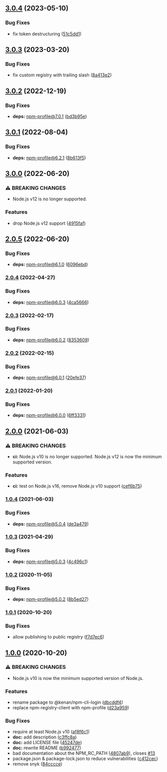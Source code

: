 ## [3.0.4](https://github.com/kenany/npm-cli-login/compare/v3.0.3...v3.0.4) (2023-05-10)


### Bug Fixes

* fix token destructuring ([51c5dd1](https://github.com/kenany/npm-cli-login/commit/51c5dd1d45bcac02ec233a0a1c703602467c9833))

## [3.0.3](https://github.com/kenany/npm-cli-login/compare/v3.0.2...v3.0.3) (2023-03-20)


### Bug Fixes

* fix custom registry with trailing slash ([8a413e2](https://github.com/kenany/npm-cli-login/commit/8a413e22bff99d6f72e04b797846df4f94f0b179))

## [3.0.2](https://github.com/kenany/npm-cli-login/compare/v3.0.1...v3.0.2) (2022-12-19)


### Bug Fixes

* **deps:** npm-profile@7.0.1 ([bd3b95e](https://github.com/kenany/npm-cli-login/commit/bd3b95eb5a70e4692e218371c2b06865de10ee13))

## [3.0.1](https://github.com/kenany/npm-cli-login/compare/v3.0.0...v3.0.1) (2022-08-04)


### Bug Fixes

* **deps:** npm-profile@6.2.1 ([8b613f5](https://github.com/kenany/npm-cli-login/commit/8b613f5c7f6236ceaf789c507bd47b44480f0a6d))

## [3.0.0](https://github.com/kenany/npm-cli-login/compare/v2.0.5...v3.0.0) (2022-06-20)


### ⚠ BREAKING CHANGES

* Node.js v12 is no longer supported.

### Features

* drop Node.js v12 support ([4915faf](https://github.com/kenany/npm-cli-login/commit/4915fafcbdb8543fcef0f95ab2c3f8f0d463a90b))

## [2.0.5](https://github.com/kenany/npm-cli-login/compare/v2.0.4...v2.0.5) (2022-06-20)


### Bug Fixes

* **deps:** npm-profile@6.1.0 ([6096ebd](https://github.com/kenany/npm-cli-login/commit/6096ebd6ed09a634604ee177922f278cad46ef9d))

### [2.0.4](https://github.com/kenany/npm-cli-login/compare/v2.0.3...v2.0.4) (2022-04-27)


### Bug Fixes

* **deps:** npm-profile@6.0.3 ([4ca5666](https://github.com/kenany/npm-cli-login/commit/4ca566684b5eeb332641f3e107a00dd1b8cd1598))

### [2.0.3](https://github.com/kenany/npm-cli-login/compare/v2.0.2...v2.0.3) (2022-02-17)


### Bug Fixes

* **deps:** npm-profile@6.0.2 ([8353609](https://github.com/kenany/npm-cli-login/commit/8353609172680d6e9dfc48efd55269f7ab0b04b0))

### [2.0.2](https://github.com/kenany/npm-cli-login/compare/v2.0.1...v2.0.2) (2022-02-15)


### Bug Fixes

* **deps:** npm-profile@6.0.1 ([20efe37](https://github.com/kenany/npm-cli-login/commit/20efe377dbb9c63b2b8116d05f6b42f75ebd00e5))

### [2.0.1](https://github.com/kenany/npm-cli-login/compare/v2.0.0...v2.0.1) (2022-01-20)


### Bug Fixes

* **deps:** npm-profile@6.0.0 ([6ff3331](https://github.com/kenany/npm-cli-login/commit/6ff333110ad8e2701c03125b2f782faeff597711))

## [2.0.0](https://github.com/kenany/npm-cli-login/compare/v1.0.4...v2.0.0) (2021-06-03)


### ⚠ BREAKING CHANGES

* **ci:** Node.js v10 is no longer supported. Node.js v12 is now
the minimum supported version.

### Features

* **ci:** test on Node.js v16, remove Node.js v10 support ([cef6b75](https://github.com/kenany/npm-cli-login/commit/cef6b75fd00a042bdfa0dca0e3a64d1047d9fd7e))

### [1.0.4](https://github.com/kenany/npm-cli-login/compare/v1.0.3...v1.0.4) (2021-06-03)


### Bug Fixes

* **deps:** npm-profile@5.0.4 ([de3a479](https://github.com/kenany/npm-cli-login/commit/de3a479cb0ac81e5a6b19e32d2db8a760d4ee1de))

### [1.0.3](https://github.com/kenany/npm-cli-login/compare/v1.0.2...v1.0.3) (2021-04-29)


### Bug Fixes

* **deps:** npm-profile@5.0.3 ([4c496c1](https://github.com/kenany/npm-cli-login/commit/4c496c1c9cad4bff7804ee4ed48f0240fb1b874e))

### [1.0.2](https://github.com/kenany/npm-cli-login/compare/v1.0.1...v1.0.2) (2020-11-05)


### Bug Fixes

* **deps:** npm-profile@5.0.2 ([8b5ed27](https://github.com/kenany/npm-cli-login/commit/8b5ed27dd153e3e4697363e279fe5e519d44b496))

### [1.0.1](https://github.com/kenany/npm-cli-login/compare/v1.0.0...v1.0.1) (2020-10-20)


### Bug Fixes

* allow publishing to public registry ([f7d7ec6](https://github.com/kenany/npm-cli-login/commit/f7d7ec6e6fadedcf003ffc56a68bbdf379a175c6))

## [1.0.0](https://github.com/kenany/npm-cli-login/compare/v0.1.1...v1.0.0) (2020-10-20)


### ⚠ BREAKING CHANGES

* Node.js v10 is now the minimum supported version of
Node.js.

### Features

* rename package to @kenan/npm-cli-login ([dbcddf4](https://github.com/kenany/npm-cli-login/commit/dbcddf4a50a4435396892ccddeed4041f9eb13a8))
* replace npm-registry-client with npm-profile ([d23a959](https://github.com/kenany/npm-cli-login/commit/d23a959baa084ecdae403383c30385c5a5836cac))


### Bug Fixes

* require at least Node.js v10 ([af8f6c1](https://github.com/kenany/npm-cli-login/commit/af8f6c17c66902bc970624f3e113cb36d61bf463))
* **doc:** add description ([c3ffc8a](https://github.com/kenany/npm-cli-login/commit/c3ffc8a1691165427844cd8898afb15997a89626))
* **doc:** add LICENSE file ([45247de](https://github.com/kenany/npm-cli-login/commit/45247de135a93df96d07241d93ce2da106b803d9))
* **doc:** rewrite README ([b992477](https://github.com/kenany/npm-cli-login/commit/b9924774b05570032ddd10bed9936281e07d3c89))
* bad documentation about the NPM_RC_PATH ([4807ab9](https://github.com/kenany/npm-cli-login/commit/4807ab9a40b325d1087bacfcad6691131e3ab991)), closes [#13](https://github.com/kenany/npm-cli-login/issues/13)
* package.json & package-lock.json to reduce vulnerabilities ([c412cec](https://github.com/kenany/npm-cli-login/commit/c412cec6dfcb9ba5bfea41490b84ea2983456e45))
* remove snyk ([84cccce](https://github.com/kenany/npm-cli-login/commit/84cccce8e1d78977e0a027a791e819b6adabb759))
